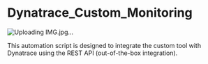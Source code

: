 # Dynatrace_Custom_Monitoring

![Uploading IMG.jpg…]()

This automation script is designed to integrate the custom tool with Dynatrace using the REST API (out-of-the-box integration).
